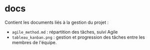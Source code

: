 # docs

Contient les documents liés à la gestion du projet :

- `agile_method.md` : répartition des tâches, suivi Agile
- `tableau_kanban.png` : gestion et progression des tâches entre les membres de l'équipe.